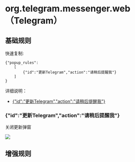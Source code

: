 # org.telegram.messenger.web（Telegram）

## 基础规则

快速复制:
```
{"popup_rules":
    [
        {"id":"更新Telegram","action":"请稍后提醒我"}
    ]
}
```
详细说明：
- [{"id":"更新Telegram","action":"请稍后提醒我"}](#id更新telegramaction请稍后提醒我)

### {"id":"更新Telegram","action":"请稍后提醒我"}
关闭更新弹窗

![](./assets/更新弹窗.jpg)


## 增强规则
